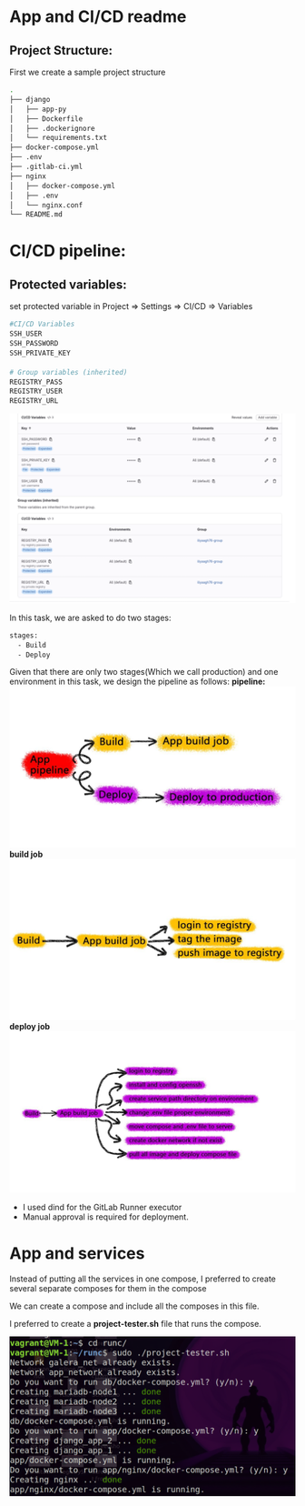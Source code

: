 # App and CI/CD readme

## Project Structure:
First we create a sample project structure
```bash
.
├── django
│   ├── app-py
│   ├── Dockerfile
│   ├── .dockerignore
│   └── requirements.txt
├── docker-compose.yml
├── .env
├── .gitlab-ci.yml
├── nginx
│   ├── docker-compose.yml
│   ├── .env
│   └── nginx.conf
└── README.md
```
# CI/CD pipeline:
## Protected variables:
set protected variable in Project ⇒ Settings ⇒ CI/CD ⇒ Variables

```bash
#CI/CD Variables
SSH_USER
SSH_PASSWORD
SSH_PRIVATE_KEY

# Group variables (inherited)
REGISTRY_PASS
REGISTRY_USER
REGISTRY_URL
```
![Gitlab variables](../images/GitlabVariables.png)

In this task, we are asked to do two stages:
```bash
stages:
  - Build
  - Deploy
```
Given that there are only two stages(Which we call production) and one environment in this task, we design the pipeline as follows:
**pipeline:**
![pipeline design](../images/pipeline.jpg)
**build job**
![build design](../images/build-jobs.jpg)
**deploy job**
![pipeline design](../images/deploy-jobs.jpg)

- I used dind for the GitLab Runner executor
- Manual approval is required for deployment.

# App and services
Instead of putting all the services in one compose, I preferred to create several separate composes for them in the compose

We can create a compose and include all the composes in this file.

I preferred to create a **project-tester.sh** file that runs the compose.

![project tester](../images/project-tester.png)
